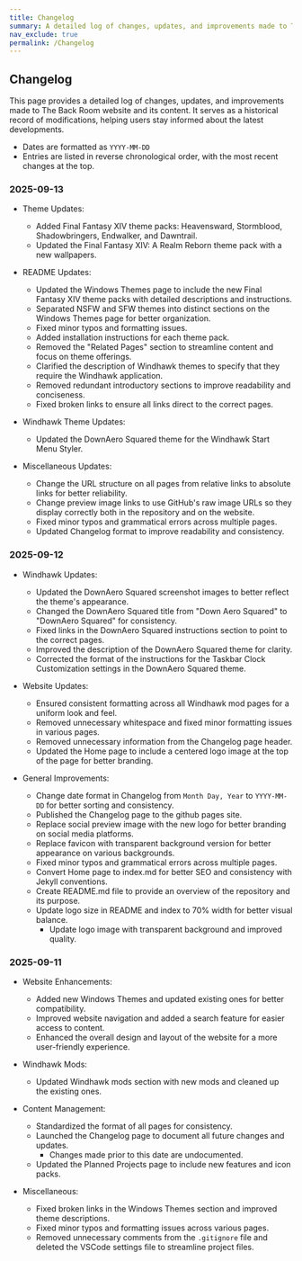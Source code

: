 ```yaml
---
title: Changelog
summary: A detailed log of changes, updates, and improvements made to The Back Room website and its content.
nav_exclude: true
permalink: /Changelog
---
```


## Changelog
This page provides a detailed log of changes, updates, and improvements made to The Back Room website and its content. It serves as a historical record of modifications, helping users stay informed about the latest developments.

- Dates are formatted as `YYYY-MM-DD`
- Entries are listed in reverse chronological order, with the most recent changes at the top.

### 2025-09-13

- Theme Updates:
    - Added Final Fantasy XIV theme packs: Heavensward, Stormblood, Shadowbringers, Endwalker, and Dawntrail.
    - Updated the Final Fantasy XIV: A Realm Reborn theme pack with a new wallpapers.

- README Updates:
    - Updated the Windows Themes page to include the new Final Fantasy XIV theme packs with detailed descriptions and instructions.
    - Separated NSFW and SFW themes into distinct sections on the Windows Themes page for better organization.
    - Fixed minor typos and formatting issues.
    - Added installation instructions for each theme pack.
    - Removed the "Related Pages" section to streamline content and focus on theme offerings.
    - Clarified the description of Windhawk themes to specify that they require the Windhawk application.
    - Removed redundant introductory sections to improve readability and conciseness.
    - Fixed broken links to ensure all links direct to the correct pages.

- Windhawk Theme Updates:
    - Updated the DownAero Squared theme for the Windhawk Start Menu Styler.

- Miscellaneous Updates:
    - Change the URL structure on all pages from relative links to absolute links for better reliability.
    - Change preview image links to use GitHub's raw image URLs so they display correctly both in the repository and on the website.
    - Fixed minor typos and grammatical errors across multiple pages.
    - Updated Changelog format to improve readability and consistency.

### 2025-09-12

- Windhawk Updates:
    - Updated the DownAero Squared screenshot images to better reflect the theme's appearance.
    - Changed the DownAero Squared title from "Down Aero Squared" to "DownAero Squared" for consistency.
    - Fixed links in the DownAero Squared instructions section to point to the correct pages.
    - Improved the description of the DownAero Squared theme for clarity.
    - Corrected the format of the instructions for the Taskbar Clock Customization settings in the DownAero Squared theme.

- Website Updates:
    - Ensured consistent formatting across all Windhawk mod pages for a uniform look and feel.
    - Removed unnecessary whitespace and fixed minor formatting issues in various pages.
    - Removed unnecessary information from the Changelog page header.
    - Updated the Home page to include a centered logo image at the top of the page for better branding.

- General Improvements:
    - Change date format in Changelog from `Month Day, Year` to `YYYY-MM-DD` for better sorting and consistency.
    - Published the Changelog page to the github pages site.
    - Replace social preview image with the new logo for better branding on social media platforms.
    - Replace favicon with transparent background version for better appearance on various backgrounds.
    - Fixed minor typos and grammatical errors across multiple pages.
    - Convert Home page to index.md for better SEO and consistency with Jekyll conventions.
    - Create README.md file to provide an overview of the repository and its purpose.
    - Update logo size in README and index to 70% width for better visual balance.
        - Update logo image with transparent background and improved quality.

### 2025-09-11

- Website Enhancements:
    - Added new Windows Themes and updated existing ones for better compatibility.
    - Improved website navigation and added a search feature for easier access to content.
    - Enhanced the overall design and layout of the website for a more user-friendly experience.

- Windhawk Mods:
    - Updated Windhawk mods section with new mods and cleaned up the existing ones.

- Content Management:
    - Standardized the format of all pages for consistency.
    - Launched the Changelog page to document all future changes and updates.
        - Changes made prior to this date are undocumented.
    - Updated the Planned Projects page to include new features and icon packs.

- Miscellaneous: 
    - Fixed broken links in the Windows Themes section and improved theme descriptions.
    - Fixed minor typos and formatting issues across various pages.
    - Removed unnecessary comments from the `.gitignore` file and deleted the VSCode settings file to streamline project files.